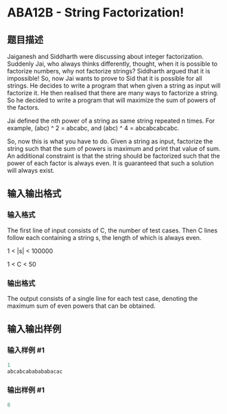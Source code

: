 # ABA12B - String Factorization!

## 题目描述

Jaiganesh and Siddharth were discussing about integer factorization. Suddenly Jai, who always thinks differently, thought, when it is possible to factorize numbers, why not factorize strings? Siddharth argued that it is impossible! So, now Jai wants to prove to Sid that it is possible for all strings. He decides to write a program that when given a string as input will factorize it. He then realised that there are many ways to factorize a string. So he decided to write a program that will maximize the sum of powers of the factors.

Jai defined the nth power of a string as same string repeated n times. For example, (abc) ^ 2 = abcabc, and (abc) ^ 4 = abcabcabcabc.

So, now this is what you have to do. Given a string as input, factorize the string such that the sum of powers is maximum and print that value of sum. An additional constraint is that the string should be factorized such that the power of each factor is always even. It is guaranteed that such a solution will always exist.

## 输入输出格式

### 输入格式

The first line of input consists of C, the number of test cases. Then C lines follow each containing a string s, the length of which is always even.

1 < |s| < 100000

1 < C < 50

### 输出格式

The output consists of a single line for each test case, denoting the maximum sum of even powers that can be obtained.

## 输入输出样例

### 输入样例 #1

```cpp
1
abcabcababababacac
```


### 输出样例 #1

```cpp
8
```


